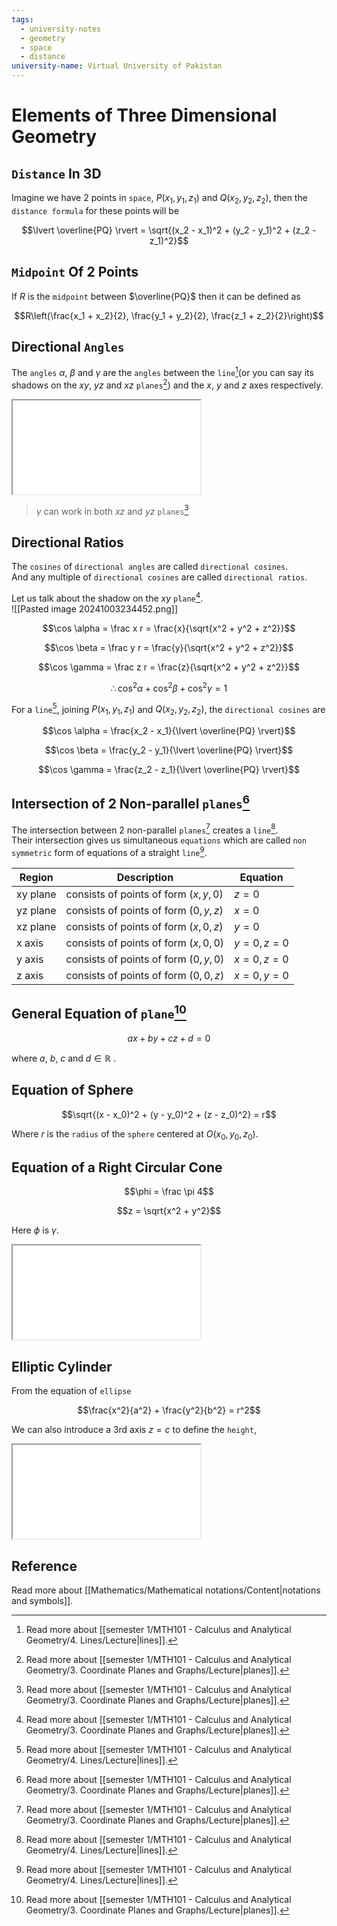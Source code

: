 ```yaml
---
tags:
  - university-notes
  - geometry
  - space
  - distance
university-name: Virtual University of Pakistan
---
```


# Elements of Three Dimensional Geometry

## `Distance` In 3D
Imagine we have 2 points in `space`, $P(x_1, y_1, z_1)$ and $Q(x_2, y_2, z_2)$, then the `distance formula` for these points will be  

$$\lvert \overline{PQ} \rvert = \sqrt{(x_2 - x_1)^2 + (y_2 - y_1)^2 + (z_2 - z_1)^2}$$

## `Midpoint` Of 2 Points
If $R$ is the `midpoint` between $\overline{PQ}$ then it can be defined as  

$$R\left(\frac{x_1 + x_2}{2}, \frac{y_1 + y_2}{2}, \frac{z_1 + z_2}{2}\right)$$

## Directional `Angles`
The `angles` $\alpha$, $\beta$ and $\gamma$ are the `angles` between the `line`[^1](or you can say its shadows on the $xy$, $yz$ and $xz$ `planes`[^2]) and the $x$, $y$ and $z$ axes respectively.
<iframe src="../figures/directional_angles.html"></iframe>

> $\gamma$ can work in both $xz$ and $yz$ `planes`[^2]

## Directional Ratios
The `cosines` of `directional angles` are called `directional cosines`.  
And any multiple of `directional cosines` are called `directional ratios`.

Let us talk about the shadow on the $xy$ `plane`[^2].  
![[Pasted image 20241003234452.png]]

$$\cos \alpha = \frac x r = \frac{x}{\sqrt{x^2 + y^2 + z^2}}$$

$$\cos \beta = \frac y r = \frac{y}{\sqrt{x^2 + y^2 + z^2}}$$

$$\cos \gamma = \frac z r = \frac{z}{\sqrt{x^2 + y^2 + z^2}}$$

$$\therefore \cos^2 \alpha + \cos^2 \beta + \cos^2 \gamma = 1$$

For a `line`[^1], joining $P(x_1, y_1, z_1)$ and $Q(x_2, y_2, z_2)$, the `directional cosines` are  

$$\cos \alpha = \frac{x_2 - x_1}{\lvert \overline{PQ} \rvert}$$

$$\cos \beta = \frac{y_2 - y_1}{\lvert \overline{PQ} \rvert}$$

$$\cos \gamma = \frac{z_2 - z_1}{\lvert \overline{PQ} \rvert}$$

## Intersection of 2 Non-parallel `planes`[^2]
The intersection between 2 non-parallel `planes`[^2] creates a `line`[^1].  
Their intersection gives us simultaneous `equations` which are called `non symmetric` form of equations of a straight `line`[^1].

| **Region** | **Description**                        | **Equation**   |
| ---------- | -------------------------------------- | -------------- |
| xy plane   | consists of points of form $(x, y, 0)$ | $z = 0$        |
| yz plane   | consists of points of form $(0, y, z)$ | $x = 0$        |
| xz plane   | consists of points of form $(x, 0, z)$ | $y = 0$        |
| x axis     | consists of points of form $(x, 0, 0)$ | $y = 0, z = 0$ |
| y axis     | consists of points of form $(0, y, 0)$ | $x = 0, z = 0$ |
| z axis     | consists of points of form $(0, 0, z)$ | $x = 0, y = 0$ |

## General Equation of `plane`[^2]

$$ax + by + cz + d = 0$$

where $a$, $b$, $c$ and $d \in \mathbb{R}$ .

## Equation of Sphere

$$\sqrt{(x - x_0)^2 + (y - y_0)^2 + (z - z_0)^2} = r$$

Where $r$ is the `radius` of the `sphere` centered at $O(x_0, y_0, z_0)$.

## Equation of a Right Circular Cone

$$\phi = \frac \pi 4$$

$$z = \sqrt{x^2 + y^2}$$

Here $\phi$ is $\gamma$.
<iframe src="../figures/right_circular_cone.html"></iframe>

## Elliptic Cylinder
From the equation of `ellipse`  

$$\frac{x^2}{a^2} + \frac{y^2}{b^2} = r^2$$

We can also introduce a 3rd axis $z = c$ to define the `height`,
<iframe src="../figures/elliptic_cylinder.html"></iframe>

## Reference
Read more about [[Mathematics/Mathematical notations/Content|notations and symbols]].

[^1]: Read more about [[semester 1/MTH101 - Calculus and Analytical Geometry/4. Lines/Lecture|lines]].
[^2]: Read more about [[semester 1/MTH101 - Calculus and Analytical Geometry/3. Coordinate Planes and Graphs/Lecture|planes]].
